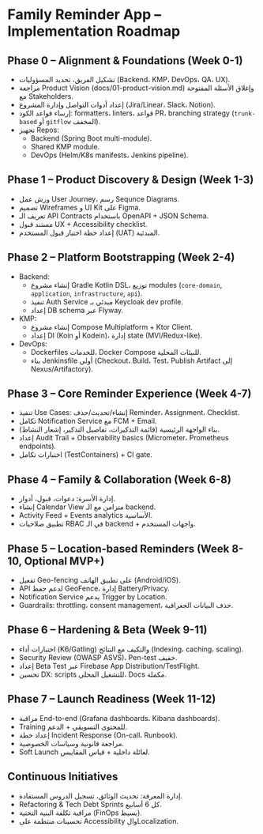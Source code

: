 # Family Reminder App – Implementation Roadmap

## Phase 0 – Alignment & Foundations (Week 0-1)
- تشكيل الفريق، تحديد المسؤوليات (Backend، KMP، DevOps، QA، UX).
- مراجعة Product Vision (docs/01-product-vision.md) وإغلاق الأسئلة المفتوحة مع Stakeholders.
- إعداد أدوات التواصل وإدارة المشروع (Jira/Linear، Slack، Notion).
- إرساء قواعد الكود: formatters، linters، قواعد PR، branching strategy (`trunk-based` أو `gitflow` المخفف).
- تجهيز Repos:
  - Backend (Spring Boot multi-module).
  - Shared KMP module.
  - DevOps (Helm/K8s manifests، Jenkins pipeline).

## Phase 1 – Product Discovery & Design (Week 1-3)
- ورش عمل User Journey، رسم Sequnce Diagrams.
- تصميم Wireframes و UI Kit على Figma.
- تعريف الـ API Contracts باستخدام OpenAPI + JSON Schema.
- مستند قبول UX + Accessibility checklist.
- إعداد خطة اختبار قبول المستخدم (UAT) المبدئية.

## Phase 2 – Platform Bootstrapping (Week 2-4)
- Backend:
  - إنشاء مشروع Gradle Kotlin DSL، توزيع modules (`core-domain`, `application`, `infrastructure`, `api`).
  - تنفيذ Auth Service مبدئي بـ Keycloak dev profile.
  - إعداد DB schema عبر Flyway.
- KMP:
  - إنشاء مشروع Compose Multiplatform + Ktor Client.
  - إعداد DI (Koin أو Kodein)، إدارة state (MVI/Redux-like).
- DevOps:
  - Dockerfiles للخدمات، Docker Compose للبيئات المحلية.
  - بناء Jenkinsfile أولي (Checkout، Build، Test، Publish Artifact إلى Nexus/Artifactory).

## Phase 3 – Core Reminder Experience (Week 4-7)
- تنفيذ Use Cases: إنشاء/تحديث/حذف Reminder، Assignment، Checklist.
- تكامل Notification Service مع FCM + Email.
- بناء الواجهة الرئيسية (قائمة التذكيرات، تفاصيل التذكير، إشعار النشاط).
- إعداد Audit Trail + Observability basics (Micrometer، Prometheus endpoints).
- اختبارات تكامل (TestContainers) + CI gate.

## Phase 4 – Family & Collaboration (Week 6-8)
- إدارة الأسرة: دعوات، قبول، أدوار.
- إنشاء Calendar View متزامن مع الـ backend.
- Activity Feed + Events analytics الأساسية.
- تطبيق صلاحيات RBAC في الـ backend + واجهات المستخدم.

## Phase 5 – Location-based Reminders (Week 8-10, Optional MVP+)
- تفعيل Geo-fencing على تطبيق الهاتف (Android/iOS).
- API لدعم حفظ GeoFence، إدارة Battery/Privacy.
- Notification Service يدعم Trigger by Location.
- Guardrails: throttling، consent management، حذف البيانات الجغرافية.

## Phase 6 – Hardening & Beta (Week 9-11)
- اختبارات أداء (K6/Gatling) والتكيف مع النتائج (Indexing، caching، scaling).
- Security Review (OWASP ASVS)، Pen-test خفيف.
- إعداد Beta Test عبر Firebase App Distribution/TestFlight.
- تحسين DX: scripts للتشغيل المحلي، Docs مكملة.

## Phase 7 – Launch Readiness (Week 11-12)
- مراقبة End-to-end (Grafana dashboards، Kibana dashboards).
- Training للمحتوى التسويقي + الدعم.
- إعداد خطة Incident Response (On-call، Runbook).
- مراجعة قانونية وسياسات الخصوصية.
- Soft Launch لعائلة داخلية + قياس المقاييس.

## Continuous Initiatives
- إدارة المعرفة: تحديث الوثائق، تسجيل الدروس المستفادة.
- Refactoring & Tech Debt Sprints كل 6 أسابيع.
- مراقبة تكلفة البنية التحتية (FinOps بسيط).
- تحسينات منتظمة على Accessibility والLocalization.
